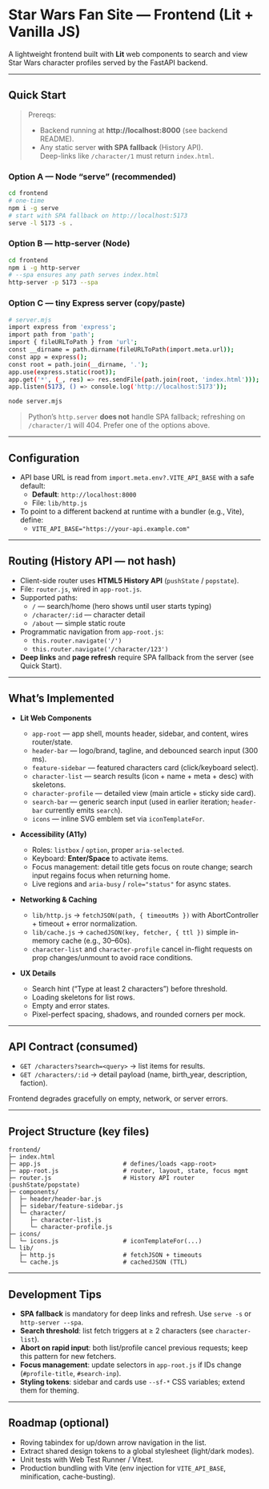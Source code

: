 # Star Wars Fan Site — Frontend (Lit + Vanilla JS)

A lightweight frontend built with **Lit** web components to search and view Star
Wars character profiles served by the FastAPI backend.

---

## Quick Start

> Prereqs:
>
> - Backend running at **http://localhost:8000** (see backend README).
> - Any static server **with SPA fallback** (History API).  
>   Deep-links like `/character/1` must return `index.html`.

### Option A — Node “serve” (recommended)

```bash
cd frontend
# one-time
npm i -g serve
# start with SPA fallback on http://localhost:5173
serve -l 5173 -s .
```

### Option B — http-server (Node)

```bash
cd frontend
npm i -g http-server
# --spa ensures any path serves index.html
http-server -p 5173 --spa
```

### Option C — tiny Express server (copy/paste)

```bash
# server.mjs
import express from 'express';
import path from 'path';
import { fileURLToPath } from 'url';
const __dirname = path.dirname(fileURLToPath(import.meta.url));
const app = express();
const root = path.join(__dirname, '.');
app.use(express.static(root));
app.get('*', (_, res) => res.sendFile(path.join(root, 'index.html')));
app.listen(5173, () => console.log('http://localhost:5173'));
```

```bash
node server.mjs
```

> Python’s `http.server` **does not** handle SPA fallback; refreshing on
> `/character/1` will 404. Prefer one of the options above.

---

## Configuration

- API base URL is read from `import.meta.env?.VITE_API_BASE` with a safe
  default:
  - **Default**: `http://localhost:8000`
  - File: `lib/http.js`
- To point to a different backend at runtime with a bundler (e.g., Vite),
  define:
  - `VITE_API_BASE="https://your-api.example.com"`

---

## Routing (History API — not hash)

- Client-side router uses **HTML5 History API** (`pushState` / `popstate`).
- File: `router.js`, wired in `app-root.js`.
- Supported paths:
  - `/` — search/home (hero shows until user starts typing)
  - `/character/:id` — character detail
  - `/about` — simple static route
- Programmatic navigation from `app-root.js`:
  - `this.router.navigate('/')`
  - `this.router.navigate('/character/123')`
- **Deep links** and **page refresh** require SPA fallback from the server (see
  Quick Start).

---

## What’s Implemented

- **Lit Web Components**

  - `app-root` — app shell, mounts header, sidebar, and content, wires
    router/state.
  - `header-bar` — logo/brand, tagline, and debounced search input (300 ms).
  - `feature-sidebar` — featured characters card (click/keyboard select).
  - `character-list` — search results (icon + name + meta + desc) with
    skeletons.
  - `character-profile` — detailed view (main article + sticky side card).
  - `search-bar` — generic search input (used in earlier iteration; `header-bar`
    currently emits `search`).
  - `icons` — inline SVG emblem set via `iconTemplateFor`.

- **Accessibility (A11y)**

  - Roles: `listbox` / `option`, proper `aria-selected`.
  - Keyboard: **Enter/Space** to activate items.
  - Focus management: detail title gets focus on route change; search input
    regains focus when returning home.
  - Live regions and `aria-busy` / `role="status"` for async states.

- **Networking & Caching**

  - `lib/http.js` → `fetchJSON(path, { timeoutMs })` with AbortController +
    timeout + error normalization.
  - `lib/cache.js` → `cachedJSON(key, fetcher, { ttl })` simple in-memory cache
    (e.g., 30–60s).
  - `character-list` and `character-profile` cancel in-flight requests on prop
    changes/unmount to avoid race conditions.

- **UX Details**
  - Search hint (“Type at least 2 characters”) before threshold.
  - Loading skeletons for list rows.
  - Empty and error states.
  - Pixel-perfect spacing, shadows, and rounded corners per mock.

---

## API Contract (consumed)

- `GET /characters?search=<query>` → list items for results.
- `GET /characters/:id` → detail payload (name, birth_year, description,
  faction).

Frontend degrades gracefully on empty, network, or server errors.

---

## Project Structure (key files)

```
frontend/
├─ index.html
├─ app.js                       # defines/loads <app-root>
├─ app-root.js                  # router, layout, state, focus mgmt
├─ router.js                    # History API router (pushState/popstate)
├─ components/
│  ├─ header/header-bar.js
│  ├─ sidebar/feature-sidebar.js
│  └─ character/
│     ├─ character-list.js
│     └─ character-profile.js
├─ icons/
│  └─ icons.js                  # iconTemplateFor(...)
└─ lib/
   ├─ http.js                   # fetchJSON + timeouts
   └─ cache.js                  # cachedJSON (TTL)
```

---

## Development Tips

- **SPA fallback** is mandatory for deep links and refresh. Use `serve -s` or
  `http-server --spa`.
- **Search threshold**: list fetch triggers at ≥ 2 characters (see
  `character-list`).
- **Abort on rapid input**: both list/profile cancel previous requests; keep
  this pattern for new fetchers.
- **Focus management**: update selectors in `app-root.js` if IDs change
  (`#profile-title`, `#search-inp`).
- **Styling tokens**: sidebar and cards use `--sf-*` CSS variables; extend them
  for theming.

---

## Roadmap (optional)

- Roving tabindex for up/down arrow navigation in the list.
- Extract shared design tokens to a global stylesheet (light/dark modes).
- Unit tests with Web Test Runner / Vitest.
- Production bundling with Vite (env injection for `VITE_API_BASE`,
  minification, cache-busting).
